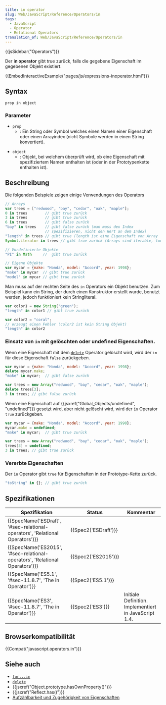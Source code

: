 ```yaml
---
title: in operator
slug: Web/JavaScript/Reference/Operators/in
tags:
  - JavaScript
  - Operator
  - Relational Operators
translation_of: Web/JavaScript/Reference/Operators/in
---
```

{{jsSidebar("Operators")}}

Der **in operator** gibt true zurück, falls die gegebene Eigenschaft im gegebenen Objekt existiert.

{{EmbedInteractiveExample("pages/js/expressions-inoperator.html")}}

## Syntax

    prop in object

### Parameter

- `prop`
  - : Ein String oder Symbol welches einen Namen einer Eigenschaft oder einen Arrayindex (nicht Symbole werden in einen String konvertiert).

<!---->

- `object`
  - : Objekt, bei welchem überprüft wird, ob eine Eigenschaft mit spezifiziertem Namen enthalten ist (oder in der Prototypenkette enthalten ist).

## Beschreibung

Die folgenden Beispiele zeigen einige Verwendungen des Operators

```js
// Arrays
var trees = ["redwood", "bay", "cedar", "oak", "maple"];
0 in trees        // gibt true zurück
3 in trees        // gibt true zurück
6 in trees        // gibt false zurück
"bay" in trees    // gibt false zurück (man muss den Index
                  // spezifizieren, nicht den Wert an dem Index)
"length" in trees // gibt true (length ist eine Eigenschaft von Array
Symbol.iterator in trees // gibt true zurück (Arrays sind iterable, funktioniert nur in ES2015+))

// Vordefinierte Objekte
"PI" in Math     //  gibt true zurück

// Eigene Objekte
var mycar = {make: "Honda", model: "Accord", year: 1998};
"make" in mycar  // gibt true zurück
"model" in mycar // gibt true zurück
```

Man muss auf der rechten Seite des `in` Operators ein Objekt benutzen. Zum Beispiel kann ein String, der durch einen Konstruktor erstellt wurde, benutzt werden, jedoch funktioniert kein Stringliteral.

```js
var color1 = new String("green");
"length" in color1 // gibt true zurück

var color2 = "coral";
// erzeugt einen Fehler (color2 ist kein String Objekt)
"length" in color2
```

### Einsatz von `in` mit gelöschten oder undefined Eigenschaften.

Wenn eine Eigenschaft mit dem [`delete`](/de/docs/Web/JavaScript/Reference/Operators/delete "en-US/docs/JavaScript/Reference/Operators/Special/delete") Operator gelöscht wird, wird der `in` für diese Eigenschaft `false` zurückgeben.

```js
var mycar = {make: "Honda", model: "Accord", year: 1998};
delete mycar.make;
"make" in mycar;  // gibt false zurück

var trees = new Array("redwood", "bay", "cedar", "oak", "maple");
delete trees[3];
3 in trees; // gibt false zurück
```

Wenn eine Eigenschaft auf {{jsxref("Global_Objects/undefined", "undefined")}} gesetzt wird, aber nicht gelöscht wird, wird der `in` Operator `true` zurückgeben.

```js
var mycar = {make: "Honda", model: "Accord", year: 1998};
mycar.make = undefined;
"make" in mycar;  // gibt true zurück
```

```js
var trees = new Array("redwood", "bay", "cedar", "oak", "maple");
trees[3] = undefined;
3 in trees; // gibt true zurück
```

### Vererbte Eigenschaften

Der `in` Operator gibt `true` für Eigenschaften in der Prototype-Kette zurück.

```js
"toString" in {}; // gibt true zurück
```

## Spezifikationen

| Spezifikation                                                                                        | Status                       | Kommentar                                             |
| ---------------------------------------------------------------------------------------------------- | ---------------------------- | ----------------------------------------------------- |
| {{SpecName('ESDraft', '#sec-relational-operators', 'Relational Operators')}} | {{Spec2('ESDraft')}} |                                                       |
| {{SpecName('ES2015', '#sec-relational-operators', 'Relational Operators')}} | {{Spec2('ES2015')}}     |                                                       |
| {{SpecName('ES5.1', '#sec-11.8.7', 'The in Operator')}}                             | {{Spec2('ES5.1')}}     |                                                       |
| {{SpecName('ES3', '#sec-11.8.7', 'The in Operator')}}                             | {{Spec2('ES3')}}         | Initiale Definition. Implementiert in JavaScript 1.4. |

## Browserkompatibilität

{{Compat("javascript.operators.in")}}

## Siehe auch

- [`for...in`](/de/docs/Web/JavaScript/Reference/Statements/for...in)
- [`delete`](/de/docs/Web/JavaScript/Reference/Operators/delete "en-US/docs/JavaScript/Reference/Operators/Special/delete")
- {{jsxref("Object.prototype.hasOwnProperty()")}}
- {{jsxref("Reflect.has()")}}
- [Aufzählbarkeit und Zugehörigkeit von Eigenschaften](de/docs/Web/JavaScript/Aufzählbarkeit_und_Zugehörigkeit_von_Eigenschaften "/en-US/docs/Enumerability_and_ownership_of_properties")
